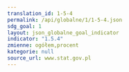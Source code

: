 ```yaml
---
translation_id: 1-5-4
permalink: /api/globalne/1/1-5-4.json
sdg_goal: 1
layout: json_globalne_goal_indicator
indicator: "1.5.4"
zmienne: ogółem,procent
kategorie: null
source_url: www.stat.gov.pl
---
```

